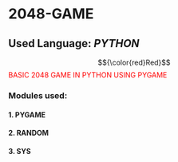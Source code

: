 # 2048-GAME
## Used Language: _PYTHON_
$${\color{red}Red}$$
<span style="color: red;">BASIC 2048 GAME IN PYTHON USING PYGAME </span> 

### Modules used:
#### 1. PYGAME
#### 2. RANDOM
#### 3. SYS
